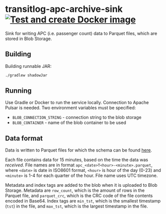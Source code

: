 # transitlog-apc-archive-sink [![Test and create Docker image](https://github.com/HSLdevcom/transitlog-apc-archive-sink/actions/workflows/test-and-build.yml/badge.svg)](https://github.com/HSLdevcom/transitlog-apc-archive-sink/actions/workflows/test-and-build.yml)

Sink for writing APC (i.e. passenger count) data to Parquet files, which are stored in Blob Storage. 

## Building

Building runnable JAR:
```bash
./gradlew shadowJar
```

## Running

Use Gradle or Docker to run the service locally. Connection to Apache Pulsar is needed. Two environment variables must be specified:
* `BLOB_CONNECTION_STRING` - connection string to the blob storage
* `BLOB_CONTAINER` - name of the blob container to be used

## Data format

Data is written to Parquet files for which the schema can be found [here](./src/main/resources/apc_parquet_schema.txt). 

Each file contains data for 15 minutes, based on the time the data was _received_. File names are in format `apc_<date>T<hour>-<minute>.parquet`, where `<date>` is date in ISO8601 format, `<hour>` is hour of the day (0-23) and `<minute>` is 1-4 for each quarter of the hour. File name uses UTC timezone.

Metadata and index tags are added to the blob when it is uploaded to Blob Storage. Metadata are `row_count`, which is the amount of rows in the Parquet file, and `parquet_crc`, which is the CRC code of the file contents encoded in Base64. Index tags are `min_tst`, which is the smallest timestamp (`tst`) in the file, and `max_tst`, which is the largest timestamp in the file.
